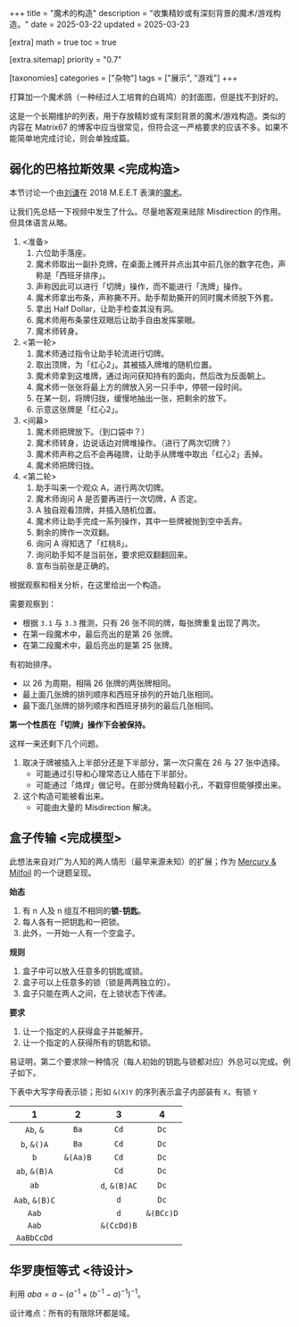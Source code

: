+++
title = "魔术的构造"
description = "收集精妙或有深刻背景的魔术/游戏构造。"
date = 2025-03-22
updated = 2025-03-23

[extra]
math = true
toc = true

[extra.sitemap]
priority = "0.7"

[taxonomies]
categories = ["杂物"]
tags = ["展示", "游戏"]
+++

打算加一个魔术鸽（一种经过人工培育的白斑鸠）的封面图，但是找不到好的。

这是一个长期维护的列表，用于存放精妙或有深刻背景的魔术/游戏构造。类似的内容在 Matrix67 的博客中应当很常见，但符合这一严格要求的应该不多。如果不能简单地完成讨论，则会单独成篇。

## 弱化的巴格拉斯效果 <完成构造>
本节讨论一个由[刘谦](https://space.bilibili.com/641975239)在 2018 M.E.E.T 表演的[魔术](https://www.bilibili.com/video/BV1hq4y1V7mj/)。

让我们先总结一下视频中发生了什么。尽量地客观来祛除 Misdirection 的作用。但具体语言从略。
1. <准备>
	1. 六位助手落座。
	2. 魔术师取出一副扑克牌，在桌面上摊开并点出其中前几张的数字花色，声称是「西班牙排序」。
	3. 声称因此可以进行「切牌」操作，而不能进行「洗牌」操作。
	4. 魔术师拿出布条，声称撕不开。助手帮助撕开的同时魔术师脱下外套。
	5. 拿出 Half Dollar，让助手检查其没有洞。
	6. 魔术师用布条蒙住双眼后让助手自由发挥蒙眼。
	7. 魔术师转身。
2. <第一轮>
	1. 魔术师通过指令让助手轮流进行切牌。
	2. 取出顶牌，为「红心2」。其被插入牌堆的随机位置。
	3. 魔术师拿到这堆牌，通过询问获知持有的面向，然后改为反面朝上。
	4. 魔术师一张张将最上方的牌放入另一只手中，停顿一段时间。
	5. 在某一刻，将牌归拢，缓慢地抽出一张，把剩余的放下。
	6. 示意这张牌是「红心2」。
3. <间幕>
	1. 魔术师把牌放下。（到口袋中？）
	2. 魔术师转身，边说话边对牌堆操作。（进行了两次切牌？）
	3. 魔术师声称之后不会再碰牌，让助手从牌堆中取出「红心2」丢掉。
	4. 魔术师把牌归拢。
4. <第二轮>
	1. 助手叫来一个观众 A，进行两次切牌。
	2. 魔术师询问 A 是否要再进行一次切牌，A 否定。
	3. A 独自观看顶牌，并插入随机位置。
	4. 魔术师让助手完成一系列操作，其中一些牌被抛到空中丢弃。
	5. 剩余的牌作一次双翻。
	6. 询问 A 得知选了「红桃8」。
	7. 询问助手知不是当前张，要求把双翻翻回来。
	8. 宣布当前张是正确的。

根据观察和相关分析，在这里给出一个构造。

需要观察到：
- 根据 `3.1` 与 `3.3` 推测，只有 26 张不同的牌，每张牌重复出现了两次。
- 在第一段魔术中，最后亮出的是第 26 张牌。
- 在第二段魔术中，最后亮出的是第 25 张牌。

有初始排序。
- 以 26 为周期，相隔 26 张牌的两张牌相同。
- 最上面几张牌的排列顺序和西班牙排列的开始几张相同。
- 最下面几张牌的排列顺序和西班牙排列的最后几张相同。

**第一个性质在「切牌」操作下会被保持。**

这样一来还剩下几个问题。
1. 取决于牌被插入上半部分还是下半部分，第一次只需在 26 与 27 张中选择。
	- 可能通过引导和心理常态让人插在下半部分。
	- 可能通过「烙焊」做记号。在部分牌角轻戳小孔，不戳穿但能够摸出来。
2. 这个构造可能被看出来。
	- 可能由大量的 Misdirection 解决。

## 盒子传输 <完成模型>
此想法来自对广为人知的两人情形（最早来源未知）的扩展；作为 [Mercury & Milfoil](https://foamworld.github.io/adventure/) 的一个谜题呈现。

**始态**
1. 有 n 人及 n 组互不相同的**锁-钥匙**。
2. 每人各有一把钥匙和一把锁。
3. 此外，一开始一人有一个空盒子。

**规则**
1. 盒子中可以放入任意多的钥匙或锁。
2. 盒子可以上任意多的锁（锁是两两独立的）。
3. 盒子只能在两人之间，在上锁状态下传递。

**要求**
1. 让一个指定的人获得盒子并能解开。
2. 让一个指定的人获得所有的钥匙和锁。

易证明，第二个要求除一种情况（每人初始的钥匙与锁都对应）外总可以完成。例子如下。

下表中大写字母表示锁；形如 `&(X)Y` 的序列表示盒子内部装有 `X`，有锁 `Y`

| 1 | 2 | 3 | 4 |
| :-: | :-: | :-: | :-: |
| `Ab`, `&` | `Ba` | `Cd` | `Dc` |
| `b`, `&()A` | `Ba` | `Cd` | `Dc` |
| `b` | `&(Aa)B` | `Cd` | `Dc` |
| `ab`, `&(B)A` |  | `Cd` | `Dc` |
| `ab` |  | `d`, `&(B)AC` | `Dc` |
| `Aab`, `&(B)C` |  | `d` | `Dc` |
| `Aab` |  | `d` | `&(BCc)D` |
| `Aab` |  | `&(CcDd)B` |  |
| `AaBbCcDd` |  |  |  |

## 华罗庚恒等式 <待设计>
利用 $aba = a-(a^{-1}+(b^{-1}-a)^{-1})^{-1}$。

设计难点：所有的有限除环都是域。

